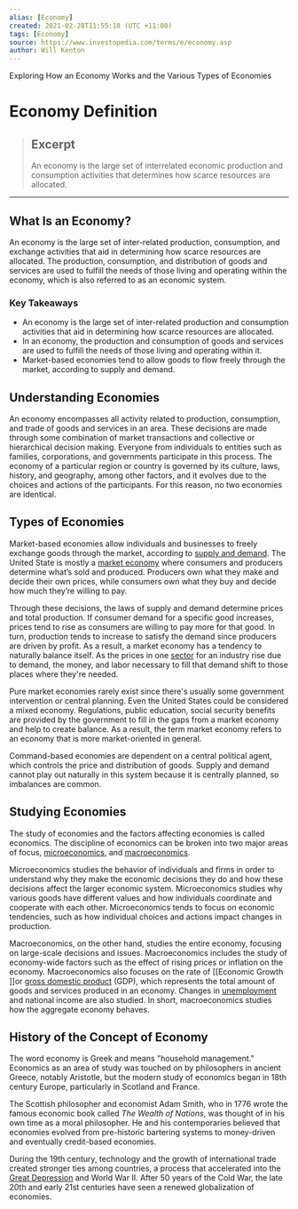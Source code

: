 ```yaml
---
alias: [Economy]
created: 2021-02-28T11:55:18 (UTC +11:00)
tags: [Economy]
source: https://www.investopedia.com/terms/e/economy.asp
author: Will Kenton
---
```

Exploring How an Economy Works and the Various Types of Economies
# Economy Definition

> ## Excerpt
> An economy is the large set of interrelated economic production and consumption activities that determines how scarce resources are allocated.

---
## What Is an Economy?

An economy is the large set of inter-related production, consumption, and exchange activities that aid in determining how scarce resources are allocated. The production, consumption, and distribution of goods and services are used to fulfill the needs of those living and operating within the economy, which is also referred to as an economic system.

### Key Takeaways

-   An economy is the large set of inter-related production and consumption activities that aid in determining how scarce resources are allocated.
-   In an economy, the production and consumption of goods and services are used to fulfill the needs of those living and operating within it.
-   Market-based economies tend to allow goods to flow freely through the market, according to supply and demand.

## Understanding Economies

An economy encompasses all activity related to production, consumption, and trade of goods and services in an area. These decisions are made through some combination of market transactions and collective or hierarchical decision making. Everyone from individuals to entities such as families, corporations, and governments participate in this process. The economy of a particular region or country is governed by its culture, laws, history, and geography, among other factors, and it evolves due to the choices and actions of the participants. For this reason, no two economies are identical.

## Types of Economies

Market-based economies allow individuals and businesses to freely exchange goods through the market, according to [supply and demand](https://www.investopedia.com/terms/l/law-of-supply-demand.asp). The United State is mostly a [market economy](https://www.investopedia.com/terms/m/marketeconomy.asp) where consumers and producers determine what’s sold and produced. Producers own what they make and decide their own prices, while consumers own what they buy and decide how much they’re willing to pay. 

Through these decisions, the laws of supply and demand determine prices and total production. If consumer demand for a specific good increases, prices tend to rise as consumers are willing to pay more for that good. In turn, production tends to increase to satisfy the demand since producers are driven by profit. As a result, a market economy has a tendency to naturally balance itself. As the prices in one [sector](https://www.investopedia.com/terms/s/sector.asp) for an industry rise due to demand, the money, and labor necessary to fill that demand shift to those places where they're needed.

Pure market economies rarely exist since there's usually some government intervention or central planning. Even the United States could be considered a mixed economy. Regulations, public education, social security benefits are provided by the government to fill in the gaps from a market economy and help to create balance. As a result, the term market economy refers to an economy that is more market-oriented in general.

Command-based economies are dependent on a central political agent, which controls the price and distribution of goods. Supply and demand cannot play out naturally in this system because it is centrally planned, so imbalances are common.

## Studying Economies

The study of economies and the factors affecting economies is called economics. The discipline of economics can be broken into two major areas of focus, [microeconomics](https://www.investopedia.com/terms/m/microeconomics.asp), and [macroeconomics](https://www.investopedia.com/terms/m/macroeconomics.asp).

Microeconomics studies the behavior of individuals and firms in order to understand why they make the economic decisions they do and how these decisions affect the larger economic system. Microeconomics studies why various goods have different values and how individuals coordinate and cooperate with each other. Microeconomics tends to focus on economic tendencies, such as how individual choices and actions impact changes in production.

Macroeconomics, on the other hand, studies the entire economy, focusing on large-scale decisions and issues. Macroeconomics includes the study of economy-wide factors such as the effect of rising prices or inflation on the economy. Macroeconomics also focuses on the rate of [[Economic Growth ]]or [gross domestic product](https://www.investopedia.com/terms/g/gdp.asp) (GDP), which represents the total amount of goods and services produced in an economy. Changes in [unemployment](https://www.investopedia.com/terms/u/unemployment.asp) and national income are also studied. In short, macroeconomics studies how the aggregate economy behaves.

## History of the Concept of Economy

The word economy is Greek and means "household management." Economics as an area of study was touched on by philosophers in ancient Greece, notably Aristotle, but the modern study of economics began in 18th century Europe, particularly in Scotland and France.

The Scottish philosopher and economist Adam Smith, who in 1776 wrote the famous economic book called _The Wealth of Nations_, was thought of in his own time as a moral philosopher. He and his contemporaries believed that economies evolved from pre-historic bartering systems to money-driven and eventually credit-based economies. 

During the 19th century, technology and the growth of international trade created stronger ties among countries, a process that accelerated into the [Great Depression](https://www.investopedia.com/terms/g/great_depression.asp) and World War II. After 50 years of the Cold War, the late 20th and early 21st centuries have seen a renewed globalization of economies.
